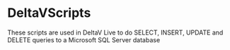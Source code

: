 # DeltaVScripts

These scripts are used in DeltaV Live to do SELECT, INSERT, UPDATE and DELETE queries to a Microsoft SQL Server database

